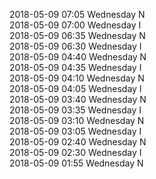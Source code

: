 2018-05-09 07:05 Wednesday  N  
2018-05-09 07:00 Wednesday  I  
2018-05-09 06:35 Wednesday  N  
2018-05-09 06:30 Wednesday  I  
2018-05-09 04:40 Wednesday  N  
2018-05-09 04:35 Wednesday  I  
2018-05-09 04:10 Wednesday  N  
2018-05-09 04:05 Wednesday  I  
2018-05-09 03:40 Wednesday  N  
2018-05-09 03:35 Wednesday  I  
2018-05-09 03:10 Wednesday  N  
2018-05-09 03:05 Wednesday  I  
2018-05-09 02:40 Wednesday  N  
2018-05-09 02:30 Wednesday  I  
2018-05-09 01:55 Wednesday  N  
